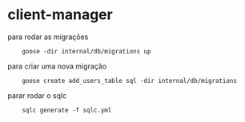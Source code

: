 # client-manager


para rodar as migrações 

```
    goose -dir internal/db/migrations up
```

para criar uma nova migração
```
    goose create add_users_table sql -dir internal/db/migrations
```

parar rodar o sqlc
```
    sqlc generate -f sqlc.yml
```